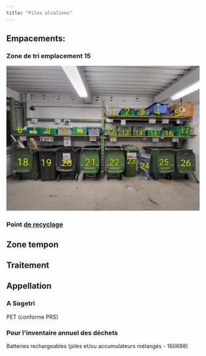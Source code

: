 ```yaml
---
title: "Piles alcalines"
---
```


## Empacements:
### Zone de tri emplacement 15
![i-triZonesConteneurs](/notes/images/i_zones/i_quai/i-triZonesConteneurs.jpg)
### Point [de recyclage](notes/zones/recyclage%20couloir%20secretariat-cantine%20Ruche.md)
## Zone tempon
## Traitement
## Appellation
### A Sogetri
PET (conforme PRS)
### Pour l'inventaire annuel des déchets
Batteries rechargeables (piles et/ou accumulateurs mélangés - 160698)